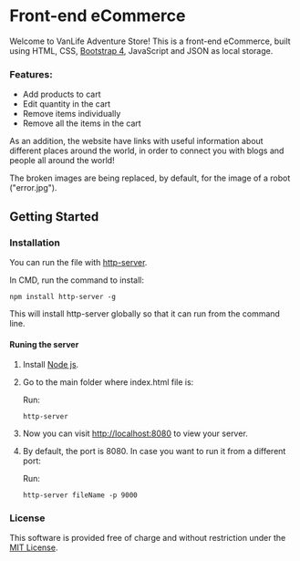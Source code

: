 # Front-end eCommerce

Welcome to VanLife Adventure Store! This is a front-end eCommerce, built using HTML, CSS, [Bootstrap 4](https://getbootstrap.com/), JavaScript and JSON as local storage.

### Features:
* Add products to cart
* Edit quantity in the cart
* Remove items individually
* Remove all the items in the cart

As an addition, the website have links with useful information about different places around the world, in order to connect you with blogs and people all around the world!

The broken images are being replaced, by default, for the image of a robot ("error.jpg").

## Getting Started
### Installation
You can run the file with [http-server](https://www.npmjs.com/package/http-server).

   In CMD, run the command to install:
   ```
   npm install http-server -g
   ```
This will install http-server globally so that it can run from the command line.

#### Runing the server
   1. Install [Node js](https://nodejs.org/).

   2. Go to the main folder where index.html file is:
   
       Run:
       ```
       http-server
       ```

   3. Now you can visit [http://localhost:8080](http://localhost:8080) to view your server.

   4. By default, the port is 8080. In case you want to run it from a different port:
   
      Run:
      ```
      http-server fileName -p 9000
      ```
    
### License
This software is provided free of charge and without restriction under the [MIT License](https://github.com/Fmastromauro/eCommerce-Store/blob/master/LICENSE).

 
